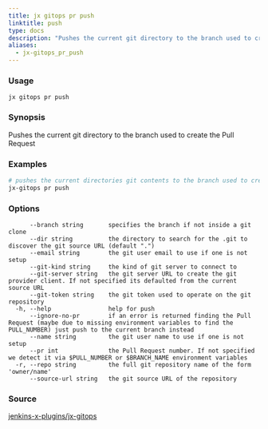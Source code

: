 ```yaml
---
title: jx gitops pr push
linktitle: push
type: docs
description: "Pushes the current git directory to the branch used to create the Pull Request"
aliases:
  - jx-gitops_pr_push
---
```


### Usage

```
jx gitops pr push
```

### Synopsis

Pushes the current git directory to the branch used to create the Pull Request

### Examples

  ```bash
  # pushes the current directories git contents to the branch used to create the current PR via $BRANCH_NAME
  jx-gitops pr push

  ```
### Options

```
      --branch string       specifies the branch if not inside a git clone
      --dir string          the directory to search for the .git to discover the git source URL (default ".")
      --email string        the git user email to use if one is not setup
      --git-kind string     the kind of git server to connect to
      --git-server string   the git server URL to create the git provider client. If not specified its defaulted from the current source URL
      --git-token string    the git token used to operate on the git repository
  -h, --help                help for push
      --ignore-no-pr        if an error is returned finding the Pull Request (maybe due to missing environment variables to find the PULL_NUMBER) just push to the current branch instead
      --name string         the git user name to use if one is not setup
      --pr int              the Pull Request number. If not specified we detect it via $PULL_NUMBER or $BRANCH_NAME environment variables
  -r, --repo string         the full git repository name of the form 'owner/name'
      --source-url string   the git source URL of the repository
```



### Source

[jenkins-x-plugins/jx-gitops](https://github.com/jenkins-x-plugins/jx-gitops)
